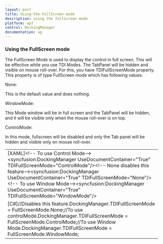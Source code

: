 ```yaml
---
layout: post
title: Using-the-FullScreen-mode
description: using the fullscreen mode
platform: wpf
control: DockingManager
documentation: ug
---
```


### Using the FullScreen mode

The FullScreen Mode is used to display the control in full screen. This will be effective while you use TDI Modes. The TabPanel will be hidden and visible on mouse roll-over. For this, you have TDIFullScreenMode property. This property is of type FullScreen mode which has following values.

None:

This is the default value and does nothing.

WindowMode:

This Mode window will be in full screen and the TabPanel will be hidden, and it will be visible only when the mouse roll-over is on top.

ControlMode:

In this mode, fullscreen will be disabled and only the Tab panel will be hidden and visible only on mouse roll-over.



<table>
<tr>
<td>
[XAML]&lt;!-- To use Control Mode--&gt;&lt;syncfusion:DockingManager UseDocumentContainer="True" TDIFullScreenMode="ControlMode"/&gt;&lt;!-- None disables this feature--&gt;&lt;syncfusion:DockingManager UseDocumentContainer="True" TDIFullScreenMode="None"/&gt;&lt;!-- To use Window Mode--&gt;&lt;syncfusion:DockingManager UseDocumentContainer="True" TDIFullScreenMode="WindowMode"/&gt;</td></tr>
<tr>
<td>
[C#]//Disables this feature.DockingManager.TDIFullScreenMode = FullScreenMode.None;//To use controlMode.DockingManager.TDIFullScreenMode = FullScreenMode.ControlMode;//To use Window Mode.DockingManager.TDIFullScreenMode = FullScreenMode.WindowMode;</td></tr>
</table>


